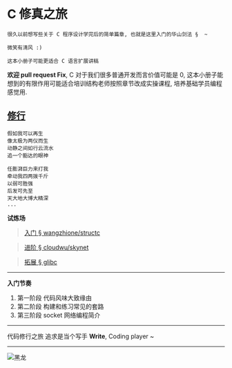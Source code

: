 # C 修真之旅

    很久以前想写些关于 C 程序设计学完后的简单篇章, 也就是这里入门的华山剑法 §  ~

    微笑有清风 :) 

    这本小册子可能更适合 C 语言扩展讲稿

**欢迎 pull request Fix**, C 对于我们很多普通开发而言价值可能是 0, 这本小册子能想到的有限作用可能适合培训结构老师按照章节改成实操课程, 培养基础学员编程感觉用.

## [修行](http://music.163.com/#/song?id=189433)

```
假如我可以再生
像太极为两仪而生
动静之间如行云流水
追一个豁达的眼神

任膨湃巨力来打我
牵动我四两拨千斤
以弱可胜强
后发可先至
天大地大博大精深
...
```

**试炼场**

> [入门 § wangzhione/structc](https://github.com/wangzhione/structc)

> [进阶 § cloudwu/skynet](https://github.com/cloudwu/skynet)

> [拓展 § glibc](https://www.gnu.org/software/libc/)

***

**入门节奏**

1. 第一阶段 代码风味大致缘由
2. 第二阶段 构建和练习常见的套路
3. 第三阶段 socket 网络编程简介

***

代码修行之旅 追求是当个写手 **Write**, Coding player ~ 

***

![黑龙](./第3章-气功-系统编程简述/img/黑龙.jpg)
